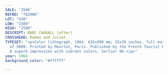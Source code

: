 ```yaml
---
SALE: '2566'
REFNO: "782006"
LOT: "430"
LOW: "1500"
HIGH: "2500"
DESCRIPT: MARC CHAGALL (after)
CROSSHEAD: Romeo and Juliet.
TYPESET: "<p>Color lithograph, 1964. 635x990 mm; 25x39 inches, full margins. Edition
  of 5000. Printed by Mourlot, Paris. Published by the French Tourist Bureau, Paris.
  A superb impression with vibrant colors. Sorlier 96.</p>"
year: 1964
background_color: "#ffffff"

---
```

